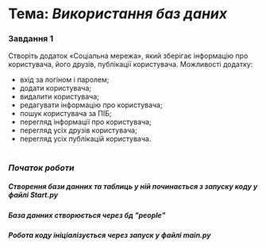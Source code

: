 # Тема: _Використання баз даних_

### Завдання 1
Створіть додаток «Соціальна мережа», який зберігає
інформацію про користувача, його друзів, публікації користувача. Можливості додатку:
     
- вхід за логіном і паролем;
- додати користувача;
- видалити користувача;
- редагувати інформацію про користувача;
- пошук користувача за ПІБ;
- перегляд інформації про користувача;
- перегляд усіх друзів користувача;
- перегляд усіх публікацій користувача.
#
### _Початок роботи_
 
##### Створення бази данних та таблиць у ній починається з запуску коду у файлі Start.py
##### База данних створюється через бд "people"
##### Робота коду ініціалізується через запуск у файлі main.py
